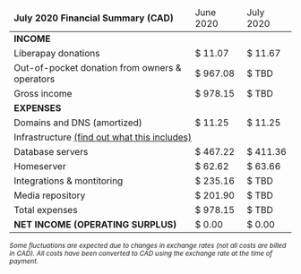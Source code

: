 <table class="financials">
    <thead>
        <tr>
            <td><b>July 2020 Financial Summary (CAD)</b></td>
            <td>June 2020</td>
            <td>July 2020</td>
        </tr>
    </thead>
    <tbody>
        <tr>
            <td colspan="3"><b>INCOME</b></td>
        </tr>
        <tr>
            <td>Liberapay donations</td>
            <td>$ 11.07</td>
            <td>$ 11.67</td>
        </tr>
        <tr>
            <td>Out-of-pocket donation from owners & operators</td>
            <td>$ 967.08</td>
            <td>$ TBD</td>
        </tr>
        <tr class="total">
            <td>Gross income</td>
            <td>$ 978.15</td>
            <td>$ TBD</td>
        </tr>
        <tr>
            <td colspan="3"><b>EXPENSES</b></td>
        </tr>
        <tr>
            <td>Domains and DNS (amortized)</td>
            <td>$ 11.25</td>
            <td>$ 11.25</td>
        </tr>
        <tr>
            <td colspan="3">Infrastructure <a href="/infrastructure">(find out what this includes)</a></td>
        </tr>
        <tr>
            <td class="indent">Database servers</td>
            <td>$ 467.22</td>
            <td>$ 411.36</td>
        </tr>
        <tr>
            <td class="indent">Homeserver</td>
            <td>$ 62.62</td>
            <td>$ 63.66</td>
        </tr>
        <tr>
            <td class="indent">Integrations & montitoring</td>
            <td>$ 235.16</td>
            <td>$ TBD</td>
        </tr>
        <tr>
            <td class="indent">Media repository</td>
            <td>$ 201.90</td>
            <td>$ TBD</td>
        </tr>
        <tr class="total">
            <td>Total expenses</td>
            <td>$ 978.15</td>
            <td>$ TBD</td>
        </tr>
        <tr class="total">
            <td><b>NET INCOME (OPERATING SURPLUS)</b></td>
            <td>$ 0.00</td>
            <td>$ 0.00</td>
        </tr>
    </tbody>
</table>

<small>

*Some fluctuations are expected due to changes in exchange rates (not all costs are billed in CAD).
All costs have been converted to CAD using the exchange rate at the time of payment.*

</small>
